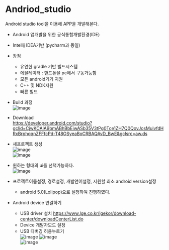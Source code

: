 # Andriod_studio
Android studio tool을 이용해 APP을 개발해본다.
- Android 앱개발을 위한 공식통합개발환경(IDE)
- Intellij IDEA기반 (pycharm과 동일)
- 장점
    - 유연한 gradle 기반 빌드시스템
    - 에뮬레이터 : 핸드폰을 pc에서 구동가능함
    - 모든 android기기 지원
    - C++ 및 NDK지원
    - 빠른 빌드
- Build 과정\
![image](https://user-images.githubusercontent.com/70633080/106437059-31f79000-64b8-11eb-99e3-7cb3b9ea5552.png)

- Download\
<https://developer.android.com/studio?gclid=CjwKCAiA9bmABhBbEiwASb35V3tPg0Tce1ZH7Q0QovJosMuivfdHRxBrphqqnZFFfcPd-T48OSyeaBoCRBAQAvD_BwE&gclsrc=aw.ds>

- 새프로젝트 생성\
![image](https://user-images.githubusercontent.com/70633080/106437256-6ff4b400-64b8-11eb-9ec1-5b9bd96704db.png)\
![image](https://user-images.githubusercontent.com/70633080/106437291-7aaf4900-64b8-11eb-9894-f0984ec765c1.png)
- 원하는 형태의 ui를 선택가능하다.\
![image](https://user-images.githubusercontent.com/70633080/106437370-8bf85580-64b8-11eb-89e9-5c9051fb7562.png)
- 프로젝트이름설정, 경로설정, 개발언어설정, 지원할 최소 android version설정
  - android 5.0(Lolipop)으로 설정하여 진행하였다.
 
 - Android device 연결하기
    - USB driver 설치 <https://www.lge.co.kr/lgekor/download-center/downloadCenterList.do> 
    - Device 개발자모드 설정
    - USB 디버깅 허용누르기\
 ![image](https://user-images.githubusercontent.com/70633080/106442661-e1376580-64be-11eb-8a21-49ff4706c322.png)
 ![image](https://user-images.githubusercontent.com/70633080/106437538-b9dd9a00-64b8-11eb-9a72-f0dbdb7f0b83.png)\
 ![image](https://user-images.githubusercontent.com/70633080/106442673-e72d4680-64be-11eb-9a6f-6d33db5061f7.png)
